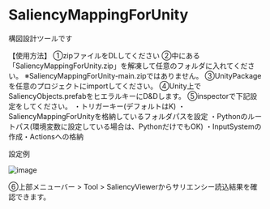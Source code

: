 # SaliencyMappingForUnity
構図設計ツールです

【使用方法】
①zipファイルをDLしてください
②中にある「SaliencyMappingForUnity.zip」を解凍して任意のフォルダに入れてください。
※SaliencyMappingForUnity-main.zipではありません。
③UnityPackageを任意のプロジェクトにimportしてください。
④Unity上でSaliencyObjects.prefabをヒエラルキーにD&Dします。
⑤inspectorで下記設定をしてください。
・トリガーキー(デフォルトはK)
・SaliencyMappingForUnityを格納しているフォルダパスを設定
・Pythonのルートパス(環境変数に設定している場合は、PythonだけでもOK)
・InputSystemの作成・Actionsへの格納

設定例


![image](https://github.com/user-attachments/assets/d4088326-4467-41cd-a81b-3d46194925a4)

⑥上部メニューバー > Tool > SaliencyViewerからサリエンシー読込結果を確認できます。
